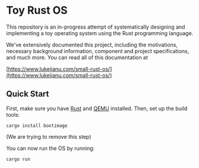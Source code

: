 # Toy Rust OS
This repository is an in-progress attempt of systematically designing and implementing
a toy operating system using the Rust programming language.

We've extensively documented this project, including the motivations, necessary
background information, component and project specifications, and much more.
You can read all of this documentation at

[https://www.lukejianu.com/small-rust-os/](https://www.lukejianu.com/small-rust-os/)


## Quick Start
First, make sure you have [Rust](https://www.rust-lang.org/tools/install) and [QEMU](https://www.qemu.org/download/) installed. Then, set up the build tools:

```
cargo install bootimage
``` 
(We are trying to remove this step)

You can now run the OS by running:

```
cargo run
```
